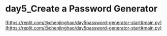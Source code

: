 # day5_Create a Password Generator

[https://replit.com/@chenjinghao/day5password-generator-start#main.py](https://replit.com/@chenjinghao/day5password-generator-start#main.py)